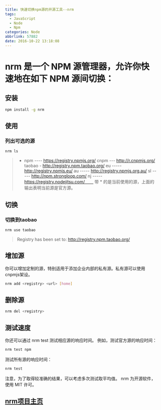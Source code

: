 ```yaml
---
title: 快速切换npm源的开源工具--nrm
tags:
  - JavaScript
  - Node
  - Npm
categories: Node
abbrlink: 57882
date: 2016-10-22 13:18:08
---
```


# nrm 是一个 NPM 源管理器，允许你快速地在如下 NPM 源间切换：
## 安装
``` bash
npm install -g nrm
```

## 使用
### 列出可选的源
``` bash
nrm ls
```
> * npm ---- https://registry.npmjs.org/
    cnpm --- http://r.cnpmjs.org/
    taobao - http://registry.npm.taobao.org/
    eu ----- http://registry.npmjs.eu/
    au ----- http://registry.npmjs.org.au/
    sl ----- http://npm.strongloop.com/
    nj ----- https://registry.nodejitsu.com/　　
带 * 的是当前使用的源，上面的输出表明当前源是官方源。

## 切换
### 切换到taobao
``` bash
nrm use taobao
```
> Registry has been set to: http://registry.npm.taobao.org/

## 增加源
你可以增加定制的源，特别适用于添加企业内部的私有源。私有源可以使用cnpmjs架设。
``` bash
nrm add <registry> <url> [home]
```
## 删除源
``` bash
nrm del <registry>
```
## 测试速度
你还可以通过 nrm test 测试相应源的响应时间。
例如，测试官方源的响应时间：
``` bash
nrm test npm
```
测试所有源的响应时间：
``` bash
nrm test
```
注意，为了取得较准确的结果，可以考虑多次测试取平均值。
nrm 为开源软件，使用 MIT 许可。
## [<i class="fa fa-github"></i>nrm项目主页](https://github.com/Pana/nrm)
